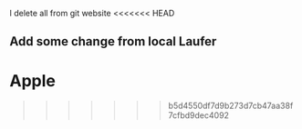 I delete all from git website
<<<<<<< HEAD

## Add some change from local Laufer ##

Apple
=======
>>>>>>> b5d4550df7d9b273d7cb47aa38f7cfbd9dec4092

